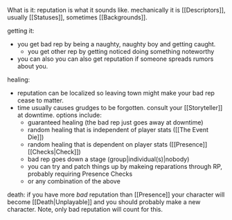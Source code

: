 What is it:
reputation is what it sounds like. mechanically it is [[Descriptors]], usually [[Statuses]], sometimes [[Backgrounds]].

getting it:
- you get bad rep by being a naughty, naughty boy and getting caught.
	- you get other rep by getting noticed doing something noteworthy
- you can also you can also get reputation if someone spreads rumors about you.

healing:
- reputation can be localized so leaving town might make your bad rep cease to matter.
- time usually causes grudges to be forgotten. consult your [[Storyteller]] at downtime. options include:
	- guaranteed healing (the bad rep just goes away at downtime)
	- random healing that is independent of player stats ([[The Event Die]])
	- random healing that is dependent on player stats ([[Presence]] [[Checks|Check]])
	- bad rep goes down a stage (group|individual(s)|nobody)
	- you can try and patch things up by makeing reparations through RP, probably requiring Presence Checks
	- or any combination of the above

death:
if you have more *bad* reputation than [[Presence]] your character will become [[Death|Unplayable]] and you should probably make a new character. Note, only bad reputation will count for this.